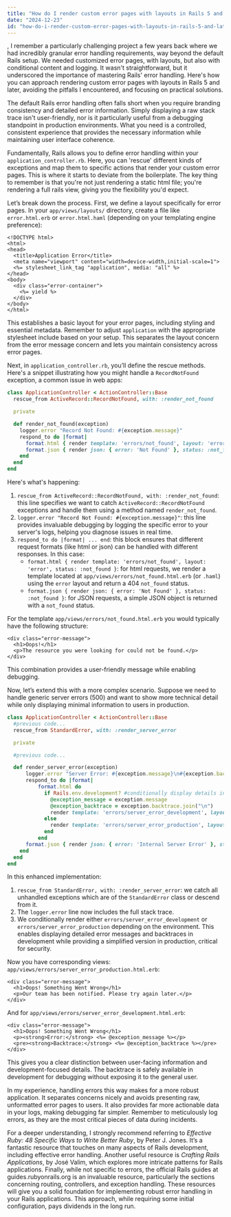 ```yaml
---
title: "How do I render custom error pages with layouts in Rails 5 and later?"
date: "2024-12-23"
id: "how-do-i-render-custom-error-pages-with-layouts-in-rails-5-and-later"
---
```


,  I remember a particularly challenging project a few years back where we had incredibly granular error handling requirements, way beyond the default Rails setup. We needed customized error pages, with layouts, but also with conditional content and logging. It wasn't straightforward, but it underscored the importance of mastering Rails' error handling. Here's how you can approach rendering custom error pages with layouts in Rails 5 and later, avoiding the pitfalls I encountered, and focusing on practical solutions.

The default Rails error handling often falls short when you require branding consistency and detailed error information. Simply displaying a raw stack trace isn't user-friendly, nor is it particularly useful from a debugging standpoint in production environments. What you need is a controlled, consistent experience that provides the necessary information while maintaining user interface coherence.

Fundamentally, Rails allows you to define error handling within your `application_controller.rb`. Here, you can 'rescue' different kinds of exceptions and map them to specific actions that render your custom error pages. This is where it starts to deviate from the boilerplate. The key thing to remember is that you're not just rendering a static html file; you're rendering a full rails view, giving you the flexibility you'd expect.

Let’s break down the process. First, we define a layout specifically for error pages. In your `app/views/layouts/` directory, create a file like `error.html.erb` or `error.html.haml` (depending on your templating engine preference):

```html+erb
<!DOCTYPE html>
<html>
<head>
  <title>Application Error</title>
  <meta name="viewport" content="width=device-width,initial-scale=1">
  <%= stylesheet_link_tag "application", media: "all" %>
</head>
<body>
  <div class="error-container">
    <%= yield %>
  </div>
</body>
</html>
```

This establishes a basic layout for your error pages, including styling and essential metadata. Remember to adjust `application` with the appropriate stylesheet include based on your setup. This separates the layout concern from the error message concern and lets you maintain consistency across error pages.

Next, in `application_controller.rb`, you’ll define the rescue methods. Here's a snippet illustrating how you might handle a `RecordNotFound` exception, a common issue in web apps:

```ruby
class ApplicationController < ActionController::Base
  rescue_from ActiveRecord::RecordNotFound, with: :render_not_found

  private

  def render_not_found(exception)
    logger.error "Record Not Found: #{exception.message}"
    respond_to do |format|
      format.html { render template: 'errors/not_found', layout: 'error', status: :not_found }
      format.json { render json: { error: 'Not Found' }, status: :not_found }
    end
  end
end
```

Here's what's happening:
1.  `rescue_from ActiveRecord::RecordNotFound, with: :render_not_found`: this line specifies we want to catch `ActiveRecord::RecordNotFound` exceptions and handle them using a method named `render_not_found`.
2. `logger.error "Record Not Found: #{exception.message}"`: this line provides invaluable debugging by logging the specific error to your server's logs, helping you diagnose issues in real time.
3.  `respond_to do |format| ... end`: this block ensures that different request formats (like html or json) can be handled with different responses. In this case:
    *   `format.html { render template: 'errors/not_found', layout: 'error', status: :not_found }`: for html requests, we render a template located at `app/views/errors/not_found.html.erb` (or `.haml`) using the `error` layout and return a 404 `not_found` status.
    *   `format.json { render json: { error: 'Not Found' }, status: :not_found }`: for JSON requests, a simple JSON object is returned with a `not_found` status.

For the template `app/views/errors/not_found.html.erb` you would typically have the following structure:
```html+erb
<div class="error-message">
  <h1>Oops!</h1>
  <p>The resource you were looking for could not be found.</p>
</div>
```
This combination provides a user-friendly message while enabling debugging.

Now, let’s extend this with a more complex scenario. Suppose we need to handle generic server errors (500) and want to show more technical detail while only displaying minimal information to users in production.

```ruby
class ApplicationController < ActionController::Base
  #previous code...
  rescue_from StandardError, with: :render_server_error

  private

  #previous code...

  def render_server_error(exception)
      logger.error "Server Error: #{exception.message}\n#{exception.backtrace.join("\n")}"
      respond_to do |format|
          format.html do
            if Rails.env.development? #conditionally display details in development
              @exception_message = exception.message
              @exception_backtrace = exception.backtrace.join("\n")
              render template: 'errors/server_error_development', layout: 'error', status: :internal_server_error
            else
              render template: 'errors/server_error_production', layout: 'error', status: :internal_server_error
            end
          end
      format.json { render json: { error: 'Internal Server Error' }, status: :internal_server_error }
    end
  end
end
```
In this enhanced implementation:
1.  `rescue_from StandardError, with: :render_server_error`:  we catch all unhandled exceptions which are of the `StandardError` class or descend from it.
2.   The `logger.error` line now includes the full stack trace.
3.  We conditionally render either `errors/server_error_development` or `errors/server_error_production` depending on the environment. This enables displaying detailed error messages and backtraces in development while providing a simplified version in production, critical for security.

Now you have corresponding views: `app/views/errors/server_error_production.html.erb`:
```html+erb
<div class="error-message">
  <h1>Oops! Something Went Wrong</h1>
  <p>Our team has been notified. Please try again later.</p>
</div>
```
And for `app/views/errors/server_error_development.html.erb`:
```html+erb
<div class="error-message">
  <h1>Oops! Something Went Wrong</h1>
  <p><strong>Error:</strong> <%= @exception_message %></p>
  <pre><strong>Backtrace:</strong> <%= @exception_backtrace %></pre>
</div>
```

This gives you a clear distinction between user-facing information and development-focused details. The backtrace is safely available in development for debugging without exposing it to the general user.

In my experience, handling errors this way makes for a more robust application. It separates concerns nicely and avoids presenting raw, unformatted error pages to users. It also provides far more actionable data in your logs, making debugging far simpler. Remember to meticulously log errors, as they are the most critical pieces of data during incidents.

For a deeper understanding, I strongly recommend referring to *Effective Ruby: 48 Specific Ways to Write Better Ruby*, by Peter J. Jones. It’s a fantastic resource that touches on many aspects of Rails development, including effective error handling. Another useful resource is *Crafting Rails Applications*, by José Valim, which explores more intricate patterns for Rails applications. Finally, while not specific to errors, the official Rails guides at guides.rubyonrails.org is an invaluable resource, particularly the sections concerning routing, controllers, and exception handling. These resources will give you a solid foundation for implementing robust error handling in your Rails applications. This approach, while requiring some initial configuration, pays dividends in the long run.
